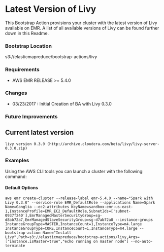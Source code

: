 Latest Version of Livy
==========================
This Bootstrap Action provisions your cluster with the latest version of Livy available on EMR. A list of all available versions of Livy can be found further down in this Readme. 

### Bootstrap Location

s3://elasticmapreduce/bootstrap-actions/livy


### Requirements

- AWS EMR RELEASE >= 5.4.0


### Changes

- 03/23/2017 : Initial Creation of BA with Livy 0.3.0

### Future Improvements


## Current latest version
```
livy version 0.3.0 (http://archive.cloudera.com/beta/livy/livy-server-0.3.0.zip)
```


### Examples

Using the AWS CLI tools you can launch a cluster with the following command: 


#### Default Options

```
aws emr create-cluster --release-label emr-5.4.0 --name="Spark with Livy 0.3.0" --service-role EMR_DefaultRole --applications Name=Spark Name=Ganglia --ec2-attributes KeyName=sandbox-emr-us-east-1,InstanceProfile=EMR_EC2_DefaultRole,SubnetIds=['subnet-0937f240'],EmrManagedMasterSecurityGroup=sg-d8ab72a7,EmrManagedSlaveSecurityGroup=sg-d7ab72a8 --instance-groups InstanceGroupType=MASTER,InstanceCount=1,InstanceType=m4.large InstanceGroupType=CORE,InstanceCount=1,InstanceType=m4.large --bootstrap-action Name="Install Livy",Path=s3://elasticmapreduce/bootstrap-actions/livy,Args=["instance.isMaster=true","echo running on master node"] --no-auto-terminate
```


